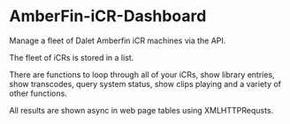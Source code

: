 # AmberFin-iCR-Dashboard

Manage a fleet of Dalet Amberfin iCR machines via the API.

The fleet of iCRs is stored in a list.

There are functions to loop through all of your iCRs, show library entries, show transcodes, query system status, show clips playing and a variety of other functions.

All results are shown async in web page tables using XMLHTTPRequsts.
